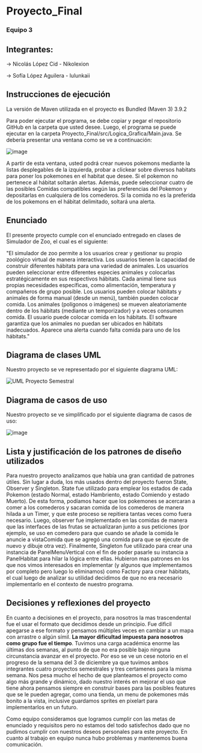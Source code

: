 # Proyecto_Final

### Equipo 3
## Integrantes: 
  -> Nicolás López Cid - Nikolexion
  
  -> Sofía López Aguilera - lulunkaii

## **Instrucciones de ejecución**

La versión de Maven utilizada en el proyecto es Bundled (Maven 3) 3.9.2

Para poder ejecutar el programa, se debe copiar y pegar el repositorio GitHub en la carpeta que usted desee. Luego, el programa se puede ejecutar en la carpeta Proyecto_Final/src/Logica_Grafica/Main.java.
Se debería presentar una ventana como se ve a continuación:

![image](https://github.com/Nikolexion/Proyecto_Final/assets/146101101/17b9da78-93d1-4177-9c7e-8905367b66e2)



A partir de esta ventana, usted podrá crear nuevos pokemons mediante la listas desplegables de la izquierda, probar a clickear sobre diversos habitats para poner los pokemones en el habitat que desee. Si el pokemon no pertenece al hábitat soltarán alertas. Además, puede seleccionar cuatro de las posibles Comidas compatibles según las preferencias del Pokemon y depositarlas en cualquiera de los comederos. Si la comida no es la preferida de los pokemons en el hábitat delimitado, soltará una alerta. 


## **Enunciado**

El presente proyecto cumple con el enunciado entregado en clases de Simulador de Zoo, el cual es el siguiente:

"El simulador de zoo permite a los usuarios crear y gestionar su propio  zoológico virtual de manera interactiva. Los usuarios tienen la capacidad de construir diferentes hábitats para una variedad de animales.
Los usuarios pueden seleccionar entre diferentes especies  animales y colocarlas estratégicamente en sus respectivos hábitats. Cada animal tiene sus propias necesidades específicas, como alimentación, temperatura y compañeros de grupo posible.
Los usuarios pueden colocar hábitats y animales de forma manual (desde un menú), también pueden colocar comida. Los animales (polígonos o imágenes) se mueven aleatoriamente dentro de los hábitats (mediante un temporizador) y a veces consumen comida. El usuario puede colocar comida en los hábitats.
El software garantiza que los animales no puedan ser ubicados en hábitats inadecuados. Aparece una alerta cuando falta comida para uno de los hábitats."



## **Diagrama de clases UML**

Nuestro proyecto se ve representado por el siguiente diagrama UML:

![UML Proyecto Semestral](https://github.com/Nikolexion/Proyecto_Final/assets/146101101/0df9dd91-5418-4da4-bfc3-f2ba554e4657)


## **Diagrama de casos de uso**

Nuestro proyecto se ve simplificado por el siguiente diagrama de casos de uso:

![image](https://github.com/Nikolexion/Proyecto_Final/assets/146101101/4dc3b3b3-54e1-4e08-9e0d-9715393d9a88)


## **Lista y justificación de los patrones de diseño utilizados**

Para nuestro proyecto analizamos que había una gran cantidad de patrones útiles. Sin lugar a duda, los más usados dentro del proyecto fueron State, Observer y Singleton. State fue utilizado para emplear los estados de cada Pokemon (estado Normal, estado Hambriento, estado Comiendo y estado Muerto). De esta forma, podíamos hacer que los pokemones se acercaran a comer a los comederos y sacaran comida de los comederos de manera hilada a un Timer, y que este proceso se repitiera tantas veces como fuera necesario. Luego, observer fue implementado en las comidas de manera que las interfaces de las frutas se actualizaran junto a sus peticiones (por ejemplo, se uso en comedero para que cuando se añade la comida le anuncie a vistaComida que se agregó una comida para que se ejecute de nuevo y dibuje otra vez). Finalmente, Singleton fue utilizado para crear una instancia de PanelMenuVertical con el fin de poder pasarle su instancia a PanelHabitat para hilar la lógica entre ellas. 
Hubieron mas patrones en los que nos vimos interesados en implementar (y algunos que implementamos por completo pero luego lo eliminamos) como Factory para crear hábitats, el cual luego de analizar su utilidad decidimos de que no era necesario implementarlo en el contexto de nuestro programa.

## **Decisiones y reflexiones del proyecto**

En cuanto a decisiones en el proyecto, para nosotros la mas trascendental fue el usar el formato que decidimos desde un principio. Fue dificil apegarse a ese formato y pensamos múltiples veces en cambiar a un mapa con arrastre o algún símil. **La mayor dificultad impuesta para nosotros como grupo fue el tiempo**. Tuvimos una carga académica enorme las últimas dos semanas, al punto de que no era posible bajo ninguna circunstancia avanzar en el proyecto. Por eso se ve un cese notorio en el progreso de la semana del 3 de diciembre ya que tuvimos ambos integrantes cuatro proyectos semestrales y tres certamenes para la misma semana. Nos pesa mucho el hecho de que planteamos el proyecto como algo más grande y dinámico, dado nuestro interés en mejorar el uso que tiene ahora pensamos siempre en construir bases para las posibles features que se le pueden agregar, como una tienda, un menu de pokemones más bonito a la vista, inclusive guardamos sprites en pixelart para implementarlos en un futuro.

Como equipo consideramos que logramos cumplir con las metas de enunciado y requisitos pero no estamos del todo satisfechos dado que no pudimos cumplir con nuestros deseos personales para este proyecto. En cuanto al trabajo en equipo nunca hubo problemas y mantenemos buena comunicación. 
